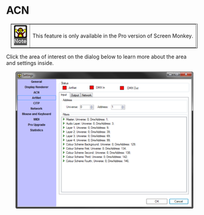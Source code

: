 <h1>ACN</h1>
<div>
<table style="margin-left: 12px;" cellspacing="0" border="1">
	<col>
	<col>
	<tr>
		<td><img src="../../../images/Noteimage.png" alt="" style="border: none;" border="0"></td>
		<td>This feature is only available in the Pro version of Screen 
		 Monkey.</td>
	</tr>
</table>
</div>
<p>Click the area of interest on the dialog below to learn more about the 
 area and settings inside.</p>
<p class="rvps2" style="margin-left: 24px;"><img alt="" src="../../../images/ArtNetInput.png" usemap="#MAP417525859" style="margin-top: 1px; 
												 margin-bottom: 1px; margin-left: 1px; 
												 margin-right: 1px;" border="0">
<map id="MAP417525859" name="MAP417525859">
<area shape="rect" coords="6, 25, 133, 39" href="General.md" alt="">
<area shape="rect" coords="6, 41, 133, 57" href="DisplayRenderer.md" alt="">
<area shape="rect" coords="6, 59, 133, 75" href="Artnet.md" alt="">
<area shape="rect" coords="6, 77, 133, 93" href="Artnet.md" alt="">
<area shape="rect" coords="6, 94, 133, 110" href="CITP.md" alt="">
<area shape="rect" coords="6, 112, 133, 128" href="Network.md" alt="">
<area shape="rect" coords="6, 130, 133, 146" href="MouseandKeyboard.md" alt="">
<area shape="rect" coords="6, 147, 133, 163" href="MIDI.md" alt="">
<area shape="rect" coords="6, 165, 133, 181" href="ProUpgrade.md" alt="">
<area shape="rect" coords="6, 182, 133, 198" href="Statistics.md" alt="">
</map> </p>
